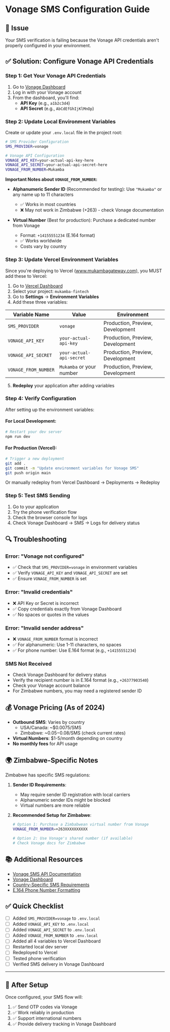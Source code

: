 # Vonage SMS Configuration Guide

## 🎯 Issue
Your SMS verification is failing because the Vonage API credentials aren't properly configured in your environment.

## ✅ Solution: Configure Vonage API Credentials

### Step 1: Get Your Vonage API Credentials

1. Go to [Vonage Dashboard](https://dashboard.nexmo.com/)
2. Log in with your Vonage account
3. From the dashboard, you'll find:
   - **API Key** (e.g., `a1b2c3d4`)
   - **API Secret** (e.g., `AbCdEfGhIjKlMnOp`)

### Step 2: Update Local Environment Variables

Create or update your `.env.local` file in the project root:

```bash
# SMS Provider Configuration
SMS_PROVIDER=vonage

# Vonage API Configuration
VONAGE_API_KEY=your-actual-api-key-here
VONAGE_API_SECRET=your-actual-api-secret-here
VONAGE_FROM_NUMBER=Mukamba
```

**Important Notes about `VONAGE_FROM_NUMBER`:**

- **Alphanumeric Sender ID** (Recommended for testing): Use `"Mukamba"` or any name up to 11 characters
  - ✅ Works in most countries
  - ❌ May not work in Zimbabwe (+263) - check Vonage documentation
  
- **Virtual Number** (Best for production): Purchase a dedicated number from Vonage
  - Format: `+14155551234` (E.164 format)
  - ✅ Works worldwide
  - Costs vary by country

### Step 3: Update Vercel Environment Variables

Since you're deploying to Vercel (www.mukambagateway.com), you MUST add these to Vercel:

1. Go to [Vercel Dashboard](https://vercel.com/dashboard)
2. Select your project: `mukamba-fintech`
3. Go to **Settings** → **Environment Variables**
4. Add these three variables:

| Variable Name | Value | Environment |
|--------------|--------|-------------|
| `SMS_PROVIDER` | `vonage` | Production, Preview, Development |
| `VONAGE_API_KEY` | `your-actual-api-key` | Production, Preview, Development |
| `VONAGE_API_SECRET` | `your-actual-api-secret` | Production, Preview, Development |
| `VONAGE_FROM_NUMBER` | `Mukamba` or your number | Production, Preview, Development |

5. **Redeploy** your application after adding variables

### Step 4: Verify Configuration

After setting up the environment variables:

#### For Local Development:
```bash
# Restart your dev server
npm run dev
```

#### For Production (Vercel):
```bash
# Trigger a new deployment
git add .
git commit -m "Update environment variables for Vonage SMS"
git push origin main
```

Or manually redeploy from Vercel Dashboard → Deployments → Redeploy

### Step 5: Test SMS Sending

1. Go to your application
2. Try the phone verification flow
3. Check the browser console for logs
4. Check Vonage Dashboard → SMS → Logs for delivery status

## 🔍 Troubleshooting

### Error: "Vonage not configured"
- ✅ Check that `SMS_PROVIDER=vonage` in environment variables
- ✅ Verify `VONAGE_API_KEY` and `VONAGE_API_SECRET` are set
- ✅ Ensure `VONAGE_FROM_NUMBER` is set

### Error: "Invalid credentials"
- ❌ API Key or Secret is incorrect
- ✅ Copy credentials exactly from Vonage Dashboard
- ✅ No spaces or quotes in the values

### Error: "Invalid sender address"
- ❌ `VONAGE_FROM_NUMBER` format is incorrect
- ✅ For alphanumeric: Use 1-11 characters, no spaces
- ✅ For phone number: Use E.164 format (e.g., `+14155551234`)

### SMS Not Received
- Check Vonage Dashboard for delivery status
- Verify the recipient number is in E.164 format (e.g., `+26377903540`)
- Check your Vonage account balance
- For Zimbabwe numbers, you may need a registered sender ID

## 💰 Vonage Pricing (As of 2024)

- **Outbound SMS**: Varies by country
  - USA/Canada: ~$0.0075/SMS
  - Zimbabwe: ~$0.05-$0.08/SMS (check current rates)
- **Virtual Numbers**: $1-5/month depending on country
- **No monthly fees** for API usage

## 🌍 Zimbabwe-Specific Notes

Zimbabwe has specific SMS regulations:

1. **Sender ID Requirements**:
   - May require sender ID registration with local carriers
   - Alphanumeric sender IDs might be blocked
   - Virtual numbers are more reliable

2. **Recommended Setup for Zimbabwe**:
   ```bash
   # Option 1: Purchase a Zimbabwean virtual number from Vonage
   VONAGE_FROM_NUMBER=+263XXXXXXXXXX
   
   # Option 2: Use Vonage's shared number (if available)
   # Check Vonage docs for Zimbabwe
   ```

## 📚 Additional Resources

- [Vonage SMS API Documentation](https://developer.vonage.com/messaging/sms/overview)
- [Vonage Dashboard](https://dashboard.nexmo.com/)
- [Country-Specific SMS Requirements](https://help.nexmo.com/hc/en-us/articles/115011781468)
- [E.164 Phone Number Formatting](https://www.twilio.com/docs/glossary/what-e164)

## ✅ Quick Checklist

- [ ] Added `SMS_PROVIDER=vonage` to `.env.local`
- [ ] Added `VONAGE_API_KEY` to `.env.local`
- [ ] Added `VONAGE_API_SECRET` to `.env.local`
- [ ] Added `VONAGE_FROM_NUMBER` to `.env.local`
- [ ] Added all 4 variables to Vercel Dashboard
- [ ] Restarted local dev server
- [ ] Redeployed to Vercel
- [ ] Tested phone verification
- [ ] Verified SMS delivery in Vonage Dashboard

---

## 🚀 After Setup

Once configured, your SMS flow will:
1. ✅ Send OTP codes via Vonage
2. ✅ Work reliably in production
3. ✅ Support international numbers
4. ✅ Provide delivery tracking in Vonage Dashboard

